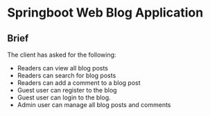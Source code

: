 # Springboot Web Blog Application

## Brief
The client has asked for the following: 

- Readers can view all blog posts
- Readers can search for blog posts
- Readers can add a comment to a blog post
- Guest user can register to the blog
- Guest user can login to the blog. 
- Admin user can manage all blog posts and comments
